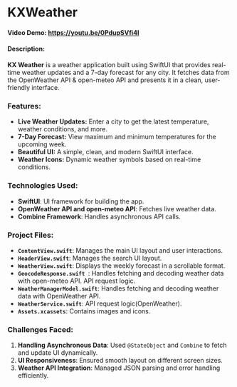 # KXWeather
#### Video Demo: https://youtu.be/0PdupSVfi4I
#### Description:
**KX Weather** is a weather application built using SwiftUI that provides real-time weather updates and a 7-day forecast for any city. It fetches data from the OpenWeather API & open-meteo API and presents it in a clean, user-friendly interface.

### Features:
- **Live Weather Updates:** Enter a city to get the latest temperature, weather conditions, and more.
- **7-Day Forecast:** View maximum and minimum temperatures for the upcoming week.
- **Beautiful UI:** A simple, clean, and modern SwiftUI interface.
- **Weather Icons:** Dynamic weather symbols based on real-time conditions.

### Technologies Used:
- **SwiftUI**: UI framework for building the app.
- **OpenWeather API and open-meteo API**: Fetches live weather data.
- **Combine Framework**: Handles asynchronous API calls.

### Project Files:
- **`ContentView.swift`**: Manages the main UI layout and user interactions.
- **`HeaderView.swift`**: Manages the search UI layout.
- **`WeatherView.swift`**: Displays the weekly forecast in a scrollable format.
- **`GeocodeResponse.swift `**: Handles fetching and decoding weather data with open-meteo API. API request logic.
- **`WeatherManagerModel.swift`**: Handles fetching and decoding weather data with OpenWeather API.
- **`WeatherService.swift`**: API request logic(OpenWeather).
- **`Assets.xcassets`**: Contains images and icons.

### Challenges Faced:
1. **Handling Asynchronous Data**: Used `@StateObject` and `Combine` to fetch and update UI dynamically.
2. **UI Responsiveness**: Ensured smooth layout on different screen sizes.
3. **Weather API Integration**: Managed JSON parsing and error handling efficiently.
